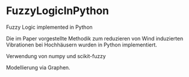 # FuzzyLogicInPython
Fuzzy Logic implemented in Python

Die im Paper vorgestellte Methodik zum reduzieren von Wind induzierten Vibrationen bei Hochhäusern wurden in Python implementiert.

Verwendung von numpy und scikit-fuzzy

Modellierung via Graphen.
